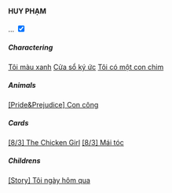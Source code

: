 <aside class="l-side">
  <section class="me-box">
    <a id="me" class="me" href="http://huyquangpham.com"></a>
    <h4>HUY PHẠM</h4>
  </section>
  <section class="collections">
    <label class="btn btn-tran toggle-collections" for="p-toggle-collections">...</label>
    <input checked="checked" type="checkbox" id="p-toggle-collections" name="p-toggle-collections" />
    <div class="container container-collection">
      <h5 class="legend">Charactering</h5>
      <a href="#" class="">Tôi màu xanh</a>
      <a href="#" class="">Cửa sổ ký ức</a>
      <a href="#" class="">Tôi có một con chim</a>
      <h5 class="legend">Animals</h5>
      <a href="#" class="">[Pride&Prejudice] Con công</a>
      <h5 class="legend">Cards</h5>
      <a href="#" class="">[8/3] The Chicken Girl</a>
      <a href="#" class="">[8/3] Mái tóc</a>
      <h5 class="legend">Childrens</h5>
      <a href="#" class="">[Story] Tôi ngày hôm qua</a>
    </div>
  </section>
</aside>
